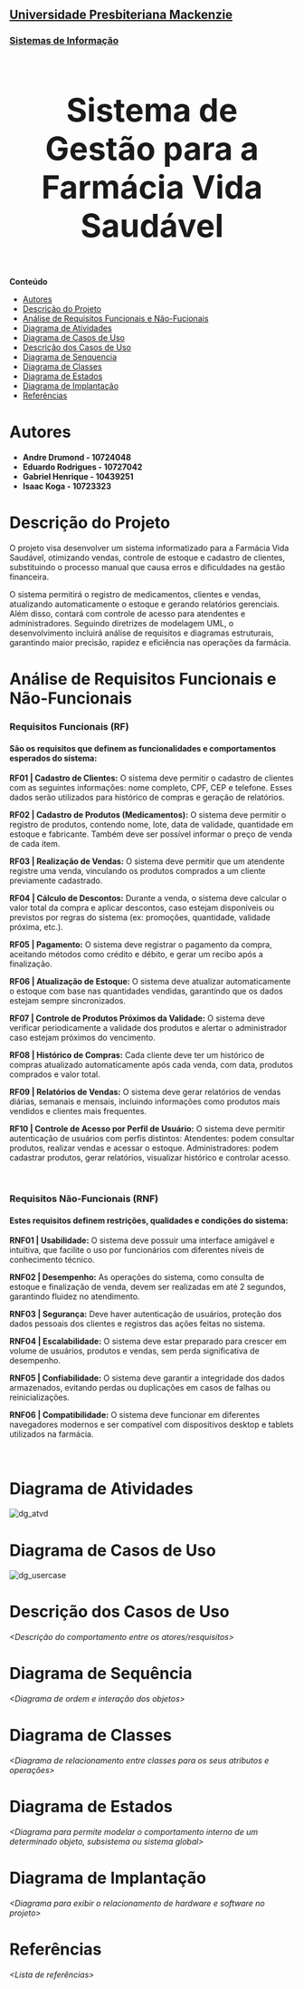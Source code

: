 <h2><a href= "https://www.mackenzie.br">Universidade Presbiteriana Mackenzie</a></h2>
<h3><a href= "https://www.mackenzie.br/graduacao/sao-paulo-higienopolis/sistemas-de-informacao">Sistemas de Informação</a></h3>


<font size="+12"><center>
<h3>Sistema de Gestão para a Farmácia Vida Saudável</h3>
</center></font>

**Conteúdo**

- [Autores](#nome-alunos)
- [Descrição do Projeto](#introdução-do-projeto)
- [Análise de Requisitos Funcionais e Não-Fucionais](#descrição-dos-requisitos)
- [Diagrama de Atividades](#diagrama-de-atividades) 
- [Diagrama de Casos de Uso](#diagrama-de-comportamento-atores)
- [Descrição dos Casos de Uso](#descrição-das-funcões)
- [Diagrama de Senquencia](#diagrama-de-ordem-interações)
- [Diagrama de Classes](#diagrama-orientado-objetos)
- [Diagrama de Estados](#diagrama-estrutura-componente)
- [Diagrama de Implantação](#diagrama-de-hardware-software)
- [Referências](#referências)


# Autores

* <b>Andre Drumond - 10724048</b>
* <b>Eduardo Rodrigues - 10727042</b>
* <b>Gabriel Henrique - 10439251</b>
* <b>Isaac Koga - 10723323</b>


# Descrição do Projeto

O projeto visa desenvolver um sistema informatizado para a Farmácia Vida Saudável, otimizando vendas, controle de estoque e cadastro de clientes, substituindo o processo manual que causa erros e dificuldades na gestão financeira. 

O sistema permitirá o registro de medicamentos, clientes e vendas, atualizando automaticamente o estoque e gerando relatórios gerenciais. Além disso, contará com controle de acesso para atendentes e administradores. Seguindo diretrizes de modelagem UML, o desenvolvimento incluirá análise de requisitos e diagramas estruturais, garantindo maior precisão, rapidez e eficiência nas operações da farmácia.

# Análise de Requisitos Funcionais e Não-Funcionais
<h3>Requisitos Funcionais (RF)</h3>

<h4>São os requisitos que definem as funcionalidades e comportamentos esperados do sistema:</h4>

<b>RF01 | Cadastro de Clientes:</b> O sistema deve permitir o cadastro de clientes com as seguintes informações: nome completo, CPF, CEP e telefone. Esses dados serão utilizados para histórico de compras e geração de relatórios. 

<b>RF02 | Cadastro de Produtos (Medicamentos):</b> O sistema deve permitir o registro de produtos, contendo nome, lote, data de validade, quantidade em estoque e fabricante. Também deve ser possível informar o preço de venda de cada item. 

<b>RF03 | Realização de Vendas:</b> O sistema deve permitir que um atendente registre uma venda, vinculando os produtos comprados a um cliente previamente cadastrado. 

<b>RF04 | Cálculo de Descontos:</b> Durante a venda, o sistema deve calcular o valor total da compra e aplicar descontos, caso estejam disponíveis ou previstos por regras do sistema (ex: promoções, quantidade, validade próxima, etc.). 

<b>RF05 | Pagamento:</b> O sistema deve registrar o pagamento da compra, aceitando métodos como crédito e débito, e gerar um recibo após a finalização. 

<b>RF06 | Atualização de Estoque:</b> O sistema deve atualizar automaticamente o estoque com base nas quantidades vendidas, garantindo que os dados estejam sempre sincronizados. 

<b>RF07 | Controle de Produtos Próximos da Validade:</b> O sistema deve verificar periodicamente a validade dos produtos e alertar o administrador caso estejam próximos do vencimento. 

<b>RF08 | Histórico de Compras:</b> Cada cliente deve ter um histórico de compras atualizado automaticamente após cada venda, com data, produtos comprados e valor total. 

<b>RF09 | Relatórios de Vendas:</b> O sistema deve gerar relatórios de vendas diárias, semanais e mensais, incluindo informações como produtos mais vendidos e clientes mais frequentes. 

<b>RF10 | Controle de Acesso por Perfil de Usuário:</b> O sistema deve permitir autenticação de usuários com perfis distintos: Atendentes: podem consultar produtos, realizar vendas e acessar o estoque. Administradores: podem cadastrar produtos, gerar relatórios, visualizar histórico e controlar acesso. 


</br>
<h3>Requisitos Não-Funcionais (RNF)</h3> 

<h4>Estes requisitos definem restrições, qualidades e condições do sistema:</h4> 

<b>RNF01 | Usabilidade:</b> O sistema deve possuir uma interface amigável e intuitiva, que facilite o uso por funcionários com diferentes níveis de conhecimento técnico. 

<b>RNF02 | Desempenho:</b> As operações do sistema, como consulta de estoque e finalização de venda, devem ser realizadas em até 2 segundos, garantindo fluidez no atendimento. 

<b>RNF03 | Segurança:</b> Deve haver autenticação de usuários, proteção dos dados pessoais dos clientes e registros das ações feitas no sistema. 

<b>RNF04 | Escalabilidade:</b> O sistema deve estar preparado para crescer em volume de usuários, produtos e vendas, sem perda significativa de desempenho. 

<b>RNF05 | Confiabilidade:</b> O sistema deve garantir a integridade dos dados armazenados, evitando perdas ou duplicações em casos de falhas ou reinicializações. 

<b>RNF06 | Compatibilidade:</b> O sistema deve funcionar em diferentes navegadores modernos e ser compatível com dispositivos desktop e tablets utilizados na farmácia.


</br>

# Diagrama de Atividades

<img src="diagrama_atividade.png" alt="dg_atvd">

# Diagrama de Casos de Uso

<img src="uc_diagrama.png" alt="dg_usercase">

# Descrição dos Casos de Uso

*&lt;Descrição do comportamento entre os atores/resquisitos&gt;*

# Diagrama de Sequência

*&lt;Diagrama de ordem e interação dos objetos&gt;*

# Diagrama de Classes

*&lt;Diagrama de relacionamento entre classes para os seus atributos e operações&gt;*

# Diagrama de Estados

*&lt;Diagrama para permite modelar o comportamento interno de um determinado objeto, subsistema ou sistema global&gt;*

# Diagrama de Implantação

*&lt;Diagrama para exibir o relacionamento de hardware e software no projeto&gt;*

# Referências

*&lt;Lista de referências&gt;*
